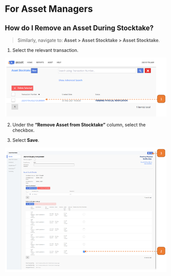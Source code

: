 # For Asset Managers

## How do I Remove an Asset During Stocktake?

> Similarly, navigate to: **Asset > Asset Stocktake > Asset Stocktake**.

1. Select the relevant transaction.

![](images/ASFAM10.png "ASFAM10")

2. Under the **“Remove Asset from Stocktake”** column, select the checkbox.

3. Select **Save**.

![](images/ASFAM11.png "ASFAM11")